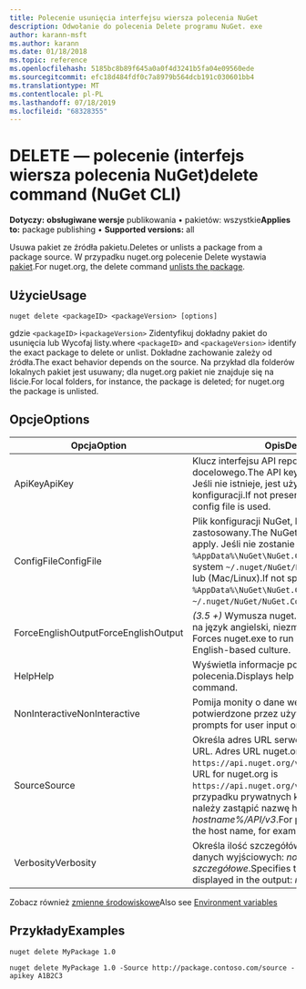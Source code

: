 ```yaml
---
title: Polecenie usunięcia interfejsu wiersza polecenia NuGet
description: Odwołanie do polecenia Delete programu NuGet. exe
author: karann-msft
ms.author: karann
ms.date: 01/18/2018
ms.topic: reference
ms.openlocfilehash: 5185bc8b89f645a0a0f4d3241b5fa04e09560ede
ms.sourcegitcommit: efc18d484fdf0c7a8979b564dcb191c030601bb4
ms.translationtype: MT
ms.contentlocale: pl-PL
ms.lasthandoff: 07/18/2019
ms.locfileid: "68328355"
---
```

# <a name="delete-command-nuget-cli"></a><span data-ttu-id="d63ed-103">DELETE — polecenie (interfejs wiersza polecenia NuGet)</span><span class="sxs-lookup"><span data-stu-id="d63ed-103">delete command (NuGet CLI)</span></span>

<span data-ttu-id="d63ed-104">**Dotyczy:** **obsługiwane wersje** publikowania &bullet; pakietów: wszystkie</span><span class="sxs-lookup"><span data-stu-id="d63ed-104">**Applies to:** package publishing &bullet; **Supported versions:** all</span></span>

<span data-ttu-id="d63ed-105">Usuwa pakiet ze źródła pakietu.</span><span class="sxs-lookup"><span data-stu-id="d63ed-105">Deletes or unlists a package from a package source.</span></span> <span data-ttu-id="d63ed-106">W przypadku nuget.org polecenie Delete wystawia [pakiet](../../nuget-org/policies/deleting-packages.md).</span><span class="sxs-lookup"><span data-stu-id="d63ed-106">For nuget.org, the delete command [unlists the package](../../nuget-org/policies/deleting-packages.md).</span></span>

## <a name="usage"></a><span data-ttu-id="d63ed-107">Użycie</span><span class="sxs-lookup"><span data-stu-id="d63ed-107">Usage</span></span>

```cli
nuget delete <packageID> <packageVersion> [options]
```

<span data-ttu-id="d63ed-108">gdzie `<packageID>` i`<packageVersion>` Zidentyfikuj dokładny pakiet do usunięcia lub Wycofaj listy.</span><span class="sxs-lookup"><span data-stu-id="d63ed-108">where `<packageID>` and `<packageVersion>` identify the exact package to delete or unlist.</span></span> <span data-ttu-id="d63ed-109">Dokładne zachowanie zależy od źródła.</span><span class="sxs-lookup"><span data-stu-id="d63ed-109">The exact behavior depends on the source.</span></span> <span data-ttu-id="d63ed-110">Na przykład dla folderów lokalnych pakiet jest usuwany; dla nuget.org pakiet nie znajduje się na liście.</span><span class="sxs-lookup"><span data-stu-id="d63ed-110">For local folders, for instance, the package is deleted; for nuget.org the package is unlisted.</span></span>

## <a name="options"></a><span data-ttu-id="d63ed-111">Opcje</span><span class="sxs-lookup"><span data-stu-id="d63ed-111">Options</span></span>

| <span data-ttu-id="d63ed-112">Opcja</span><span class="sxs-lookup"><span data-stu-id="d63ed-112">Option</span></span> | <span data-ttu-id="d63ed-113">Opis</span><span class="sxs-lookup"><span data-stu-id="d63ed-113">Description</span></span> |
| --- | --- |
| <span data-ttu-id="d63ed-114">ApiKey</span><span class="sxs-lookup"><span data-stu-id="d63ed-114">ApiKey</span></span> | <span data-ttu-id="d63ed-115">Klucz interfejsu API repozytorium docelowego.</span><span class="sxs-lookup"><span data-stu-id="d63ed-115">The API key for the target repository.</span></span> <span data-ttu-id="d63ed-116">Jeśli nie istnieje, jest używany określony w pliku konfiguracji.</span><span class="sxs-lookup"><span data-stu-id="d63ed-116">If not present, the one specified in the config file is used.</span></span> |
| <span data-ttu-id="d63ed-117">ConfigFile</span><span class="sxs-lookup"><span data-stu-id="d63ed-117">ConfigFile</span></span> | <span data-ttu-id="d63ed-118">Plik konfiguracji NuGet, który ma zostać zastosowany.</span><span class="sxs-lookup"><span data-stu-id="d63ed-118">The NuGet configuration file to apply.</span></span> <span data-ttu-id="d63ed-119">Jeśli nie zostanie określony `%AppData%\NuGet\NuGet.Config` , używany jest system `~/.nuget/NuGet/NuGet.Config` (Windows) lub (Mac/Linux).</span><span class="sxs-lookup"><span data-stu-id="d63ed-119">If not specified, `%AppData%\NuGet\NuGet.Config` (Windows) or `~/.nuget/NuGet/NuGet.Config` (Mac/Linux) is used.</span></span>|
| <span data-ttu-id="d63ed-120">ForceEnglishOutput</span><span class="sxs-lookup"><span data-stu-id="d63ed-120">ForceEnglishOutput</span></span> | <span data-ttu-id="d63ed-121">*(3.5 +)* Wymusza nuget.exe przy użyciu opartego na język angielski, niezmienna kultura.</span><span class="sxs-lookup"><span data-stu-id="d63ed-121">*(3.5+)* Forces nuget.exe to run using an invariant, English-based culture.</span></span> |
| <span data-ttu-id="d63ed-122">Help</span><span class="sxs-lookup"><span data-stu-id="d63ed-122">Help</span></span> | <span data-ttu-id="d63ed-123">Wyświetla informacje pomocy dla polecenia.</span><span class="sxs-lookup"><span data-stu-id="d63ed-123">Displays help information for the command.</span></span> |
| <span data-ttu-id="d63ed-124">NonInteractive</span><span class="sxs-lookup"><span data-stu-id="d63ed-124">NonInteractive</span></span> | <span data-ttu-id="d63ed-125">Pomija monity o dane wejściowe lub potwierdzone przez użytkownika.</span><span class="sxs-lookup"><span data-stu-id="d63ed-125">Suppresses prompts for user input or confirmations.</span></span> |
| <span data-ttu-id="d63ed-126">Source</span><span class="sxs-lookup"><span data-stu-id="d63ed-126">Source</span></span> | <span data-ttu-id="d63ed-127">Określa adres URL serwera.</span><span class="sxs-lookup"><span data-stu-id="d63ed-127">Specifies the server URL.</span></span> <span data-ttu-id="d63ed-128">Adres URL nuget.org ma `https://api.nuget.org/v3/index.json`wartość.</span><span class="sxs-lookup"><span data-stu-id="d63ed-128">The URL for nuget.org is `https://api.nuget.org/v3/index.json`.</span></span> <span data-ttu-id="d63ed-129">W przypadku prywatnych kanałów informacyjnych należy zastąpić nazwę hosta, na przykład *% hostname%/API/v3*.</span><span class="sxs-lookup"><span data-stu-id="d63ed-129">For private feeds, substitute the host name, for example, *%hostname%/api/v3*.</span></span> |
| <span data-ttu-id="d63ed-130">Verbosity</span><span class="sxs-lookup"><span data-stu-id="d63ed-130">Verbosity</span></span> | <span data-ttu-id="d63ed-131">Określa ilość szczegółów wyświetlanych w danych wyjściowych: *normalne*, *ciche*, *szczegółowe*.</span><span class="sxs-lookup"><span data-stu-id="d63ed-131">Specifies the amount of detail displayed in the output: *normal*, *quiet*, *detailed*.</span></span> |

<span data-ttu-id="d63ed-132">Zobacz również [zmienne środowiskowe](cli-ref-environment-variables.md)</span><span class="sxs-lookup"><span data-stu-id="d63ed-132">Also see [Environment variables](cli-ref-environment-variables.md)</span></span>

## <a name="examples"></a><span data-ttu-id="d63ed-133">Przykłady</span><span class="sxs-lookup"><span data-stu-id="d63ed-133">Examples</span></span>

```cli
nuget delete MyPackage 1.0

nuget delete MyPackage 1.0 -Source http://package.contoso.com/source -apikey A1B2C3
```
